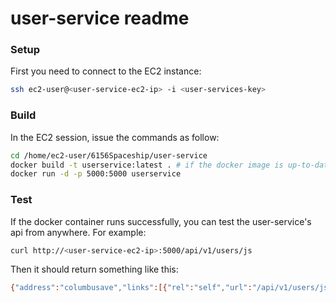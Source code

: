 # user-service readme

### Setup

First you need to connect to the EC2 instance:

```bash
ssh ec2-user@<user-service-ec2-ip> -i <user-services-key>
```

### Build

In the EC2 session, issue the commands as follow:

```bash
cd /home/ec2-user/6156Spaceship/user-service
docker build -t userservice:latest . # if the docker image is up-to-date, there is no need to issue this command
docker run -d -p 5000:5000 userservice
```

### Test

If the docker container runs successfully, you can test the user-service's api from anywhere. For example:

```bash
curl http://<user-service-ec2-ip>:5000/api/v1/users/js
```

Then it should return something like this:

```bash
{"address":"columbusave","links":[{"rel":"self","url":"/api/v1/users/js"}],"username":"js"}
```